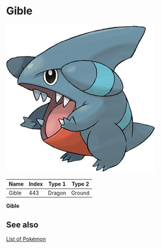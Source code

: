 # Gible


![Gible](images/443.png)

| **Name** | **Index** | **Type 1** | **Type 2** |
|----|----|----|----|
| Gible | 443 | Dragon | Ground  |

**Gible** 

## See also

[List of Pokémon](../pokemon.md)
